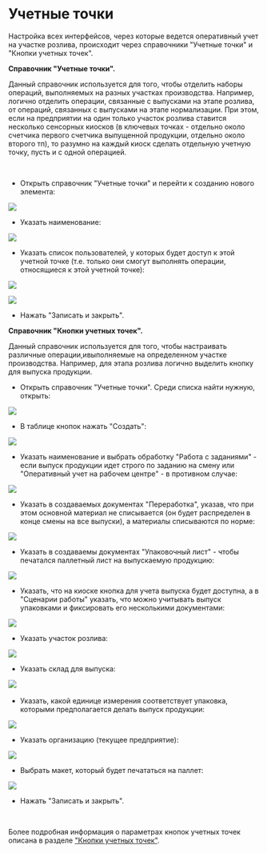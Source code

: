 **Учетные точки**
=================

Настройка всех интерфейсов, через которые ведется оперативный учет на
участке розлива, происходит через справочники "Учетные точки" и
"Кнопки учетных точек".


**Справочник "Учетные точки".** 

Данный справочник используется для того,
чтобы отделить наборы операций, выполняемых на разных участках
производства. Например, логично отделить операции, связанные с выпусками на этапе розлива, от операций, связанных с выпусками на этапе нормализации. При этом, если на предприятии на один только участок розлива ставится несколько сенсорных киосков (в ключевых точках - отдельно около счетчика первого счетчика выпущенной продукции, отдельно около второго тп), то разумно на каждый киоск сделать отдельную учетную точку, пусть и с одной операцией.
 

 

-   Открыть справочник "Учетные точки" и перейти к созданию нового
    элемента:

![](AccountPoints.assets/drex_uchetnye_tochki_1_custom.png)


-   Указать наименование:
    
![](AccountPoints.assets/drex_uchetnye_tochki_1_custom_2.png)


-   Указать список пользователей, у которых будет доступ к этой учетной
    точке (т.е. только они смогут выполнять операции, относящиеся к этой
    учетной точке):
    
![](AccountPoints.assets/drex_uchetnye_tochki_1_custom_3.png)
    
![](AccountPoints.assets/drex_uchetnye_tochki_1_custom_4.png)


-   Нажать "Записать и закрыть".
     

**Справочник "Кнопки учетных точек".**  

Данный справочник используется для того, чтобы настраивать различные операции,ивыполняемые на определенном участке производства. Например, для этапа розлива логично выделить кнопку для выпуска продукции.


-   Открыть справочник "Учетные точки". Среди списка найти нужную,
    открыть:
    
![](AccountPoints.assets/drex_uchetnye_tochki_1_custom.png)


-   В таблице кнопок нажать "Создать":
    
![](AccountPoints.assets/drex_uchetnye_tochki_1_custom_5.png)


-   Указать наименование и выбрать обработку "Работа с заданиями" - если
    выпуск продукции идет строго по заданию на смену или
    "Оперативный учет на рабочем центре" - в противном случае:
    
![](AccountPoints.assets/drex_uchetnye_tochki_1_custom_6.png)


-   Указать в создаваемых документах "Переработка", указав, что при этом основной материал не списывается (он будет распределен в конце смены на все выпуски), а материалы списываются по норме:

![](AccountPoints.assets/drex_uchetnye_tochki_1_custom_7.png)

-    Указать в создаваемы документах "Упаковочный лист" - чтобы печатался паллетный лист на выпускаемую продукцию:
    
![](AccountPoints.assets/drex_uchetnye_tochki_1_custom_8.png)


-   Указать, что на киоске кнопка для учета выпуска будет доступна, а в "Сценарии работы" указать, что можно учитывать выпуск упаковками и фиксировать его несколькими документами:
    
![](AccountPoints.assets/drex_uchetnye_tochki_1_custom_9.png)


-   Указать участок розлива:
    
![](AccountPoints.assets/drex_uchetnye_tochki_1_custom_10.png)


-   Указать склад для выпуска:
    
![](AccountPoints.assets/drex_uchetnye_tochki_1_custom_11.png)
     

-   Указать, какой единице измерения соответствует упаковка, которыми предполагается делать выпуск продукции:

![](AccountPoints.assets/drex_uchetnye_tochki_1_custom_12.png)

-   Указать организацию (текущее предприятие):

![](AccountPoints.assets/drex_uchetnye_tochki_1_custom_13.png)

-   Выбрать макет, который будет печататься на паллет:

![](AccountPoints.assets/drex_uchetnye_tochki_1_custom_14.png)

-   Нажать "Записать и закрыть".

 

Более подробная информация о параметрах кнопок учетных точек описана в
разделе ["Кнопки учетных точек"](../../../CommonInformation/Handbooks/ButtonOfAccountPoint/readme.md).

